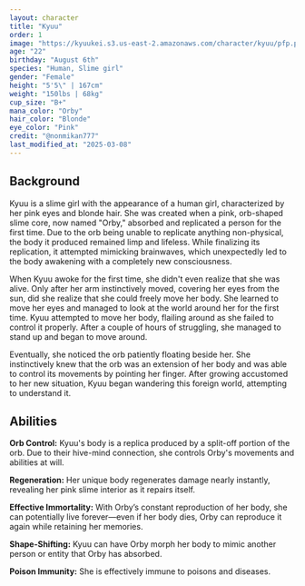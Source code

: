 ```yaml
---
layout: character
title: "Kyuu"
order: 1
image: "https://kyuukei.s3.us-east-2.amazonaws.com/character/kyuu/pfp.png"
age: "22"
birthday: "August 6th"
species: "Human, Slime girl"
gender: "Female"
height: "5'5\" | 167cm"
weight: "150lbs | 68kg"
cup_size: "B+"
mana_color: "Orby"
hair_color: "Blonde"
eye_color: "Pink"
credit: "@nonmikan777"
last_modified_at: "2025-03-08"
---
```


## Background

Kyuu is a slime girl with the appearance of a human girl, characterized by her pink eyes and blonde hair. She was created when a pink, orb-shaped slime core, now named "Orby," absorbed and replicated a person for the first time. Due to the orb being unable to replicate anything non-physical, the body it produced remained limp and lifeless. While finalizing its replication, it attempted mimicking brainwaves, which unexpectedly led to the body awakening with a completely new consciousness.

When Kyuu awoke for the first time, she didn't even realize that she was alive. Only after her arm instinctively moved, covering her eyes from the sun, did she realize that she could freely move her body. She learned to move her eyes and managed to look at the world around her for the first time. Kyuu attempted to move her body, flailing around as she failed to control it properly. After a couple of hours of struggling, she managed to stand up and began to move around.

Eventually, she noticed the orb patiently floating beside her. She instinctively knew that the orb was an extension of her body and was able to control its movements by pointing her finger. After growing accustomed to her new situation, Kyuu began wandering this foreign world, attempting to understand it.

## Abilities

**Orb Control:** Kyuu's body is a replica produced by a split-off portion of the orb. Due to their hive-mind connection, she controls Orby's movements and abilities at will.

**Regeneration:** Her unique body regenerates damage nearly instantly, revealing her pink slime interior as it repairs itself.

**Effective Immortality:** With Orby’s constant reproduction of her body, she can potentially live forever—even if her body dies, Orby can reproduce it again while retaining her memories.

**Shape-Shifting:** Kyuu can have Orby morph her body to mimic another person or entity that Orby has absorbed.

**Poison Immunity:** She is effectively immune to poisons and diseases.
